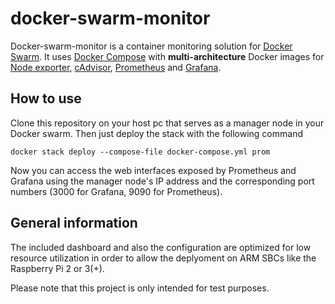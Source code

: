 # docker-swarm-monitor

Docker-swarm-monitor is a container monitoring solution for [Docker Swarm](https://docs.docker.com/engine/swarm/).
It uses [Docker Compose](https://docs.docker.com/compose/overview/) with **multi-architecture** Docker images for [Node exporter](https://github.com/prometheus/node_exporter), [cAdvisor](https://github.com/google/cadvisor), [Prometheus](https://github.com/prometheus/prometheus) and [Grafana](https://github.com/grafana/grafana).

## How to use

Clone this repository on your host pc that serves as a manager node in your Docker swarm.
Then just deploy the stack with the following command

    docker stack deploy --compose-file docker-compose.yml prom

Now you can access the web interfaces exposed by Prometheus and Grafana using the manager node's IP address and the corresponding port numbers (3000 for Grafana, 9090 for Prometheus).

## General information

The included dashboard and also the configuration are optimized for low resource utilization in order to allow the deplyoment on ARM SBCs like the Raspberry Pi 2 or 3(+).

Please note that this project is only intended for test purposes.

